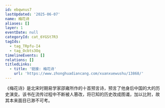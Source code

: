 ```yaml
---
id: ebqwnus7
lastUpdated: '2025-06-07'
name: 梅花诗
aliases: []
layer: 1
eventDate: null
categoryId: cat_6YGSt7R3
tagIds:
  - tag_TRpfu-I4
  - tag_Ocbts3Oq
timelineEvents: []
relations: []
titledLinks:
  - title: '链接: 梅花诗'
    url: 'https://www.zhonghuadiancang.com/xuanxuewushu/13868/'
---
```

《梅花诗》是北宋时期易学家邵雍所作的十首预言诗，预言了他身后中国的大的历史演变。该书在流传过程中不断被人篡改，将已知的历史改成图谶，加以比附，故其本来面目已渺不可考。
